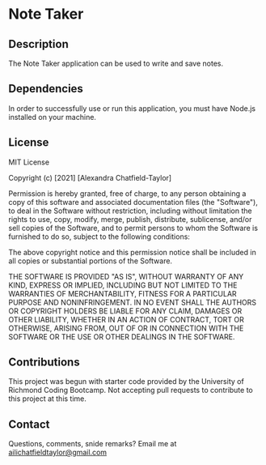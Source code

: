 # Note Taker

## Description
The Note Taker application can be used to write and save notes. 

## Dependencies
In order to successfully use or run this application, you must have Node.js installed on your machine. 

## License
MIT License

Copyright (c) [2021] [Alexandra Chatfield-Taylor]

Permission is hereby granted, free of charge, to any person obtaining a copy
of this software and associated documentation files (the "Software"), to deal
in the Software without restriction, including without limitation the rights
to use, copy, modify, merge, publish, distribute, sublicense, and/or sell
copies of the Software, and to permit persons to whom the Software is
furnished to do so, subject to the following conditions:

The above copyright notice and this permission notice shall be included in all
copies or substantial portions of the Software.

THE SOFTWARE IS PROVIDED "AS IS", WITHOUT WARRANTY OF ANY KIND, EXPRESS OR
IMPLIED, INCLUDING BUT NOT LIMITED TO THE WARRANTIES OF MERCHANTABILITY,
FITNESS FOR A PARTICULAR PURPOSE AND NONINFRINGEMENT. IN NO EVENT SHALL THE
AUTHORS OR COPYRIGHT HOLDERS BE LIABLE FOR ANY CLAIM, DAMAGES OR OTHER
LIABILITY, WHETHER IN AN ACTION OF CONTRACT, TORT OR OTHERWISE, ARISING FROM,
OUT OF OR IN CONNECTION WITH THE SOFTWARE OR THE USE OR OTHER DEALINGS IN THE
SOFTWARE.

## Contributions
This project was begun with starter code provided by the University of Richmond Coding Bootcamp. Not accepting pull requests to contribute to this project at this time. 

## Contact
Questions, comments, snide remarks?
Email me at <a href = "mailto: ailichatfieldtaylor@gmail.com">ailichatfieldtaylor@gmail.com</a>